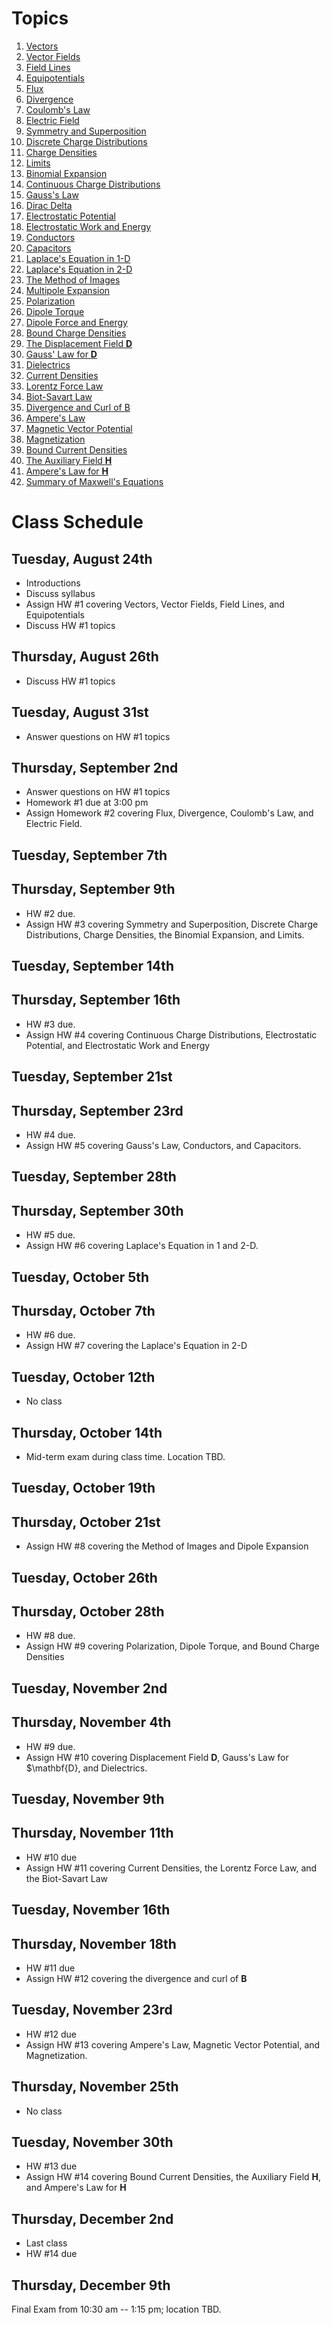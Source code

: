 # Topics

1. [Vectors](vectors.html)
1. [Vector Fields](vector_fields.html)
1. [Field Lines](field_lines.html)
1. [Equipotentials](equipotentials.html)
1. [Flux](flux.html)
1. [Divergence](divergence.html)
1. [Coulomb's Law](coulombs_law.html)
1. [Electric Field](electric_field.html)
1. [Symmetry and Superposition](symmetry_and_superposition.html)
1. [Discrete Charge Distributions](discrete_charge_distributions.html)
1. [Charge Densities](charge_densities.html)
1. [Limits](limits.html)
1. [Binomial Expansion](binomial_expansion.html)
1. [Continuous Charge Distributions](continuous_charge_distributions.html)
1. [Gauss's Law](gausss_law.html)
2. [Dirac Delta](dirac_delta.html)
1. [Electrostatic Potential](electrostatic_potential.html)
1. [Electrostatic Work and Energy](electrostatic_work_and_energy.html)
1. [Conductors](conductors.html)
1. [Capacitors](capacitors.html)
1. [Laplace's Equation in 1-D](laplace_1d.html)
1. [Laplace's Equation in 2-D](laplace_2d.html)
1. [The Method of Images](method_of_images.html)
1. [Multipole Expansion](multipole_expansion.html)
1. [Polarization](polarization.html)
1. [Dipole Torque](dipole_torque.html)
1. [Dipole Force and Energy](dipole_force_and_energy.html)
1. [Bound Charge Densities](bound_charge_densities.html)
1. [The Displacement Field $\mathbf{D}$](displacement_field.html)
1. [Gauss' Law for $\mathbf{D}$](gausss_law_for_dielectrics.html)
1. [Dielectrics](linear_dielectrics.html)
1. [Current Densities](current_densities.html)
1. [Lorentz Force Law](lorentz_force_law.html)
1. [Biot-Savart Law](biot_savart_law.html)
1. [Divergence and Curl of B](divergence_and_curl_of_B.html)
1. [Ampere's Law](amperes_law.html)
1. [Magnetic Vector Potential](magnetic_vector_potential.html)
1. [Magnetization](magnetization.html)
1. [Bound Current Densities](bound_current_densities.html)
1. [The Auxiliary Field $\mathbf{H}$](auxiliary_field_H.html)
1. [Ampere's Law for $\mathbf{H}$](amperes_law_for_H.html)
1. [Summary of Maxwell's Equations](summary_of_maxwells_equations.html)

# Class Schedule

## Tuesday, August 24th

* Introductions
* Discuss syllabus
* Assign HW #1 covering Vectors, Vector Fields, Field Lines, and Equipotentials
* Discuss HW #1 topics

## Thursday, August 26th 

* Discuss HW #1 topics

## Tuesday, August 31st

* Answer questions on HW #1 topics
 
## Thursday, September 2nd 

* Answer questions on HW #1 topics
* Homework #1 due at 3:00 pm
* Assign Homework #2 covering Flux, Divergence, Coulomb's Law, and Electric Field.

## Tuesday, September 7th

## Thursday, September 9th

* HW #2 due.
* Assign HW #3 covering Symmetry and Superposition, Discrete Charge Distributions, Charge Densities, the Binomial Expansion, and Limits.

## Tuesday, September 14th

## Thursday, September 16th

* HW #3 due.
* Assign HW #4 covering Continuous Charge Distributions, Electrostatic Potential, and Electrostatic Work and Energy

## Tuesday, September 21st

## Thursday, September 23rd

* HW #4 due.
* Assign HW #5 covering Gauss's Law, Conductors, and Capacitors.

## Tuesday, September 28th

## Thursday, September 30th

* HW #5 due.
* Assign HW #6 covering Laplace's Equation in 1 and 2-D.

## Tuesday, October 5th

## Thursday, October 7th
* HW #6 due.
* Assign HW #7 covering the Laplace's Equation in 2-D

## Tuesday, October 12th

* No class

## Thursday, October 14th

* Mid-term exam during class time. Location TBD.

## Tuesday, October 19th

## Thursday, October 21st
* Assign HW #8 covering the Method of Images and Dipole Expansion

## Tuesday, October 26th

## Thursday, October 28th
* HW #8 due.
* Assign HW #9 covering Polarization, Dipole Torque, and Bound Charge Densities

## Tuesday, November 2nd

## Thursday, November 4th
* HW #9 due.
* Assign HW #10 covering Displacement Field $\mathbf{D}$, Gauss's Law for $\mathbf{D}, and Dielectrics.
 
## Tuesday, November 9th

## Thursday, November 11th
* HW #10 due
* Assign HW #11 covering Current Densities, the Lorentz Force Law, and the Biot-Savart Law

## Tuesday, November 16th

## Thursday, November 18th
* HW #11 due
* Assign HW #12 covering the divergence and curl of $\mathbf{B}$

## Tuesday, November 23rd
* HW #12 due
* Assign HW #13 covering Ampere's Law, Magnetic Vector Potential, and Magnetization.

## Thursday, November 25th

* No class

## Tuesday, November 30th
* HW #13 due
* Assign HW #14 covering Bound Current Densities, the Auxiliary Field $\mathbf{H}$, and Ampere's Law for $\mathbf{H}$

## Thursday, December 2nd
* Last class
* HW #14 due

## Thursday, December 9th

Final Exam from 10:30 am -- 1:15 pm; location TBD.
